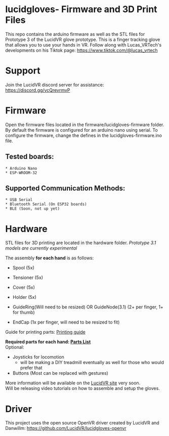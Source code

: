 # lucidgloves- Firmware and 3D Print Files
This repo contains the arduino firmware as well as the STL files for Prototype 3 of the LucidVR glove prototype. This is a finger tracking glove that allows you to use your hands in VR. Follow along with Lucas_VRTech's developments on his Tiktok page:
https://www.tiktok.com/@lucas_vrtech

# Support
Join the LucidVR discord server for assistance:
https://discord.gg/vcQrevrmvP


# Firmware
Open the firmware files located in the firmware/lucidgloves-firmware folder.
By default the firmware is configured for an arduino nano using serial.
To configure the firmware, change the defines in the lucidgloves-firmware.ino file.

## Tested boards:
	* Arduino Nano
	* ESP-WROOM-32

## Supported Communication Methods:
	* USB Serial
	* Bluetooth Serial (On ESP32 boards)
	* BLE (Soon, not up yet)

# Hardware
STL files for 3D printing are located in the hardware folder. 
*Prototype 3.1 models are currently experimental*

The assembly **for each hand** is as follows:
* Spool (5x)
* Tensioner (5x)
* Cover (5x)
* Holder (5x)
* GuideRing(Will need to be resized) OR GuideNode(3.1) (2+ per finger, 1+ for thumb)

* EndCap (1x per finger, will need to be resized to fit) 

Guide for printing parts: [Printing guide](https://github.com/LucidVR/lucidgloves-hardware/wiki/Parts-Printing-Guide)

**Required parts for each hand: [Parts List](https://github.com/LucidVR/lucidgloves-hardware/wiki/Prototype-3-Parts-List)**  
Optional:  
* Joysticks for locomotion 
  - will be making a DIY treadmill eventually as well for those who would prefer that  
* Buttons (Most can be replaced with gestures)

More information will be available on the [LucidVR site](http://lucidvrtech.com/) very soon.  
Will be releasing video tutorials on how to assemble and setup the gloves.

# Driver
This project uses the open source OpenVR driver created by LucidVR and Danwillm:
https://github.com/LucidVR/lucidgloves-openvr
